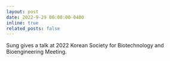 ```yaml
---
layout: post
date: 2022-9-29 00:00:00-0400
inline: true
related_posts: false
---
```


Sung gives a talk at 2022 Korean Society for Biotechnology and Bioengineering Meeting.
